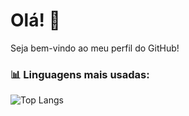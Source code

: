 # Olá! 👋

Seja bem-vindo ao meu perfil do GitHub!

### 📊 Linguagens mais usadas:
![Top Langs](https://github-readme-stats.vercel.app/api/top-langs/?username=lcarrafabr&layout=compact)
